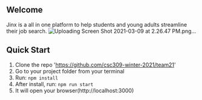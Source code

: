 ## Welcome

Jinx is a all in one platform to help students and young adults streamline their job search.
![Uploading Screen Shot 2021-03-09 at 2.26.47 PM.png…]()

## Quick Start

1.  Clone the repo 'https://github.com/csc309-winter-2021/team21'
2.  Go to your project folder from your terminal
3.  Run: `npm install`
4.  After install, run: `npm run start`
5.  It will open your browser(http://localhost:3000)

